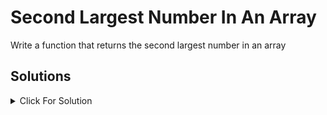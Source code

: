 # Second Largest Number In An Array

Write a function that returns the second largest number in an array

## Solutions

<details>
  <summary>Click For Solution</summary>

```JS
function secondLargest(arr){
    if(arr.length < 2){
        return null
    }

    let firstLargest = -Infinity
    let secondLargest = -Infinity
    for(let i = 0; i < arr.length; i ++){
        if(arr[i] > firstLargest){
            secondLargest = firstLargest
            firstLargest = arr[i]
        } else if (arr[i] > secondLargest && arr[i] !== firstLargest){
            secondLargest = arr[i]
        }
    }
    return secondLargest
}

let arr = [10, 20, 8, 9, 3, 5, 20]

let res = secondLargest(arr)
console.log(res)
```

</details>

